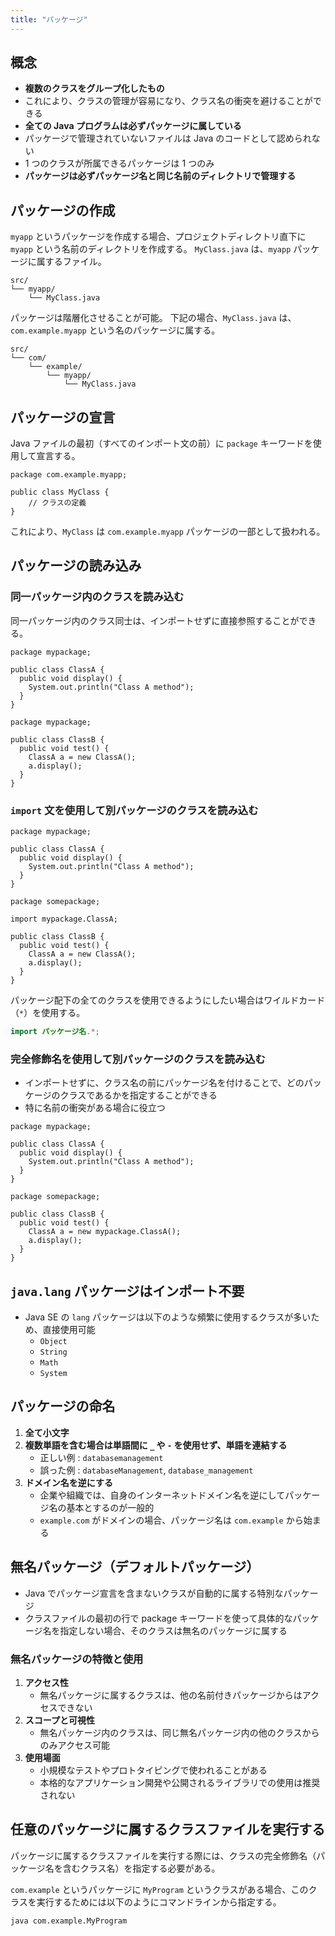 ```yaml
---
title: "パッケージ"
---
```


## 概念

- **複数のクラスをグループ化したもの**
- これにより、クラスの管理が容易になり、クラス名の衝突を避けることができる
- **全ての Java プログラムは必ずパッケージに属している**
- パッケージで管理されていないファイルは Java のコードとして認められない
- 1 つのクラスが所属できるパッケージは 1 つのみ
- **パッケージは必ずパッケージ名と同じ名前のディレクトリで管理する**

## パッケージの作成

`myapp` というパッケージを作成する場合、プロジェクトディレクトリ直下に `myapp` という名前のディレクトリを作成する。
`MyClass.java` は、`myapp` パッケージに属するファイル。

```
src/
└── myapp/
    └── MyClass.java
```

パッケージは階層化させることが可能。
下記の場合、`MyClass.java` は、`com.example.myapp` という名のパッケージに属する。

```
src/
└── com/
    └── example/
        └── myapp/
            └── MyClass.java
```

## パッケージの宣言

Java ファイルの最初（すべてのインポート文の前）に `package` キーワードを使用して宣言する。

```java: src/com/example/myapp/MyClass.java
package com.example.myapp;

public class MyClass {
    // クラスの定義
}
```

これにより、`MyClass` は `com.example.myapp` パッケージの一部として扱われる。

## パッケージの読み込み

### 同一パッケージ内のクラスを読み込む

同一パッケージ内のクラス同士は、インポートせずに直接参照することができる。

```java: mypackage/ClassA.java
package mypackage;

public class ClassA {
  public void display() {
    System.out.println("Class A method");
  }
}
```

```java: mypackage/ClassB.java
package mypackage;

public class ClassB {
  public void test() {
    ClassA a = new ClassA();
    a.display();
  }
}
```

### `import` 文を使用して別パッケージのクラスを読み込む

```java: mypackage/ClassA.java
package mypackage;

public class ClassA {
  public void display() {
    System.out.println("Class A method");
  }
}
```

```java: somepackage/ClassB.java
package somepackage;

import mypackage.ClassA;

public class ClassB {
  public void test() {
    ClassA a = new ClassA();
    a.display();
  }
}
```

パッケージ配下の全てのクラスを使用できるようにしたい場合はワイルドカード（`*`）を使用する。

```java
import パッケージ名.*;
```

### 完全修飾名を使用して別パッケージのクラスを読み込む

- インポートせずに、クラス名の前にパッケージ名を付けることで、どのパッケージのクラスであるかを指定することができる
- 特に名前の衝突がある場合に役立つ

```java: mypackage/ClassA.java
package mypackage;

public class ClassA {
  public void display() {
    System.out.println("Class A method");
  }
}
```

```java: somepackage/ClassB.java
package somepackage;

public class ClassB {
  public void test() {
    ClassA a = new mypackage.ClassA();
    a.display();
  }
}
```

## `java.lang` パッケージはインポート不要

- Java SE の `lang` パッケージは以下のような頻繁に使用するクラスが多いため、直接使用可能
  - `Object`
  - `String`
  - `Math`
  - `System`

## パッケージの命名

1. **全て小文字**
2. **複数単語を含む場合は単語間に `_` や `-` を使用せず、単語を連結する**
   - 正しい例 : `databasemanagement`
   - 誤った例 : `databaseManagement`, `database_management`
3. **ドメイン名を逆にする**
   - 企業や組織では、自身のインターネットドメイン名を逆にしてパッケージ名の基本とするのが一般的
   - `example.com` がドメインの場合、パッケージ名は `com.example` から始まる

## 無名パッケージ（デフォルトパッケージ）

- Java でパッケージ宣言を含まないクラスが自動的に属する特別なパッケージ
- クラスファイルの最初の行で package キーワードを使って具体的なパッケージ名を指定しない場合、そのクラスは無名のパッケージに属する

### 無名パッケージの特徴と使用

1. **アクセス性**
   - 無名パッケージに属するクラスは、他の名前付きパッケージからはアクセスできない
2. **スコープと可視性**
   - 無名パッケージ内のクラスは、同じ無名パッケージ内の他のクラスからのみアクセス可能
3. **使用場面**
   - 小規模なテストやプロトタイピングで使われることがある
   - 本格的なアプリケーション開発や公開されるライブラリでの使用は推奨されない

## 任意のパッケージに属するクラスファイルを実行する

パッケージに属するクラスファイルを実行する際には、クラスの完全修飾名（パッケージ名を含むクラス名）を指定する必要がある。

`com.example` というパッケージに `MyProgram` というクラスがある場合、このクラスを実行するためには以下のようにコマンドラインから指定する。

```shell
java com.example.MyProgram
```
